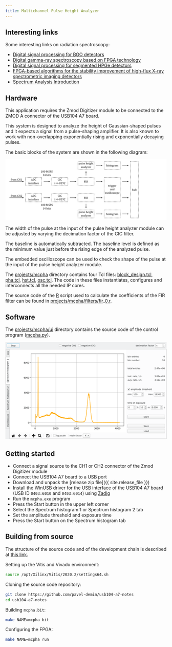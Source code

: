 ```yaml
---
title: Multichannel Pulse Height Analyzer
---
```


## Interesting links

Some interesting links on radiation spectroscopy:

- [Digital signal processing for BGO detectors](<https://doi.org/10.1016/0168-9002(93)91105-V>)
- [Digital gamma-ray spectroscopy based on FPGA technology](<https://doi.org/10.1016/S0168-9002(01)01925-8>)
- [Digital signal processing for segmented HPGe detectors](https://archiv.ub.uni-heidelberg.de/volltextserver/4991)
- [FPGA-based algorithms for the stability improvement of high-flux X-ray spectrometric imaging detectors](https://tel.archives-ouvertes.fr/tel-02096235)
- [Spectrum Analysis Introduction](https://www.canberra.com/literature/fundamental-principles/pdf/Spectrum-Analysis.pdf)

## Hardware

This application requires the Zmod Digitizer module to be connected to the ZMOD A connector of the USB104 A7 board.

This system is designed to analyze the height of Gaussian-shaped pulses and it expects a signal from a pulse-shaping amplifier. It is also known to work with non-overlapping exponentially rising and exponentially decaying pulses.

The basic blocks of the system are shown in the following diagram:

![Multichannel Pulse Height Analyzer](/img/mcpha.png)

The width of the pulse at the input of the pulse height analyzer module can be adjusted by varying the decimation factor of the CIC filter.

The baseline is automatically subtracted. The baseline level is defined as the minimum value just before the rising edge of the analyzed pulse.

The embedded oscilloscope can be used to check the shape of the pulse at the input of the pulse height analyzer module.

The [projects/mcpha](https://github.com/pavel-demin/usb104-a7-notes/tree/master/projects/mcpha) directory contains four Tcl files: [block_design.tcl](https://github.com/pavel-demin/usb104-a7-notes/blob/master/projects/mcpha/block_design.tcl), [pha.tcl](https://github.com/pavel-demin/usb104-a7-notes/blob/master/projects/mcpha/pha.tcl), [hst.tcl](https://github.com/pavel-demin/usb104-a7-notes/blob/master/projects/mcpha/hst.tcl), [osc.tcl](https://github.com/pavel-demin/usb104-a7-notes/blob/master/projects/mcpha/osc.tcl). The code in these files instantiates, configures and interconnects all the needed IP cores.

The source code of the [R](https://www.r-project.org) script used to calculate the coefficients of the FIR filter can be found in [projects/mcpha/filters/fir_0.r](https://github.com/pavel-demin/usb104-a7-notes/blob/master/projects/mcpha/filters/fir_0.r).

## Software

The [projects/mcpha/ui](https://github.com/pavel-demin/usb104-a7-notes/tree/master/projects/mcpha/ui) directory contains the source code of the control program ([mcpha.py](https://github.com/pavel-demin/usb104-a7-notes/blob/master/projects/mcpha/ui/mcpha.py)).

![MCPHA control program](/img/mcpha-ui.png)

## Getting started

- Connect a signal source to the CH1 or CH2 connector of the Zmod Digitizer module
- Connect the USB104 A7 board to a USB port
- Download and unpack the [release zip file]({{ site.release_file }})
- Install the WinUSB driver for the USB interface of the USB104 A7 board (USB ID `0403:6010` and `0403:6014`) using [Zadig](https://zadig.akeo.ie)
- Run the `mcpha.exe` program
- Press the Start button in the upper left corner
- Select the Spectrum histogram 1 or Spectrum histogram 2 tab
- Set the amplitude threshold and exposure time
- Press the Start button on the Spectrum histogram tab

## Building from source

The structure of the source code and of the development chain is described at [this link](/led-blinker.md).

Setting up the Vitis and Vivado environment:

```bash
source /opt/Xilinx/Vitis/2020.2/settings64.sh
```

Cloning the source code repository:

```bash
git clone https://github.com/pavel-demin/usb104-a7-notes
cd usb104-a7-notes
```

Building `mcpha.bit`:

```bash
make NAME=mcpha bit
```

Configuring the FPGA:

```bash
make NAME=mcpha run
```

